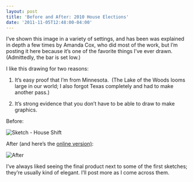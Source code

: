 ```yaml
---
layout: post
title: 'Before and After: 2010 House Elections'
date: '2011-11-05T12:48:00-04:00'
---
```


I&#8217;ve shown this image in a variety of settings, and has been was explained in depth a few times by Amanda Cox, who did most of the work, but I&#8217;m posting it here because it&#8217;s one of the favorite things I&#8217;ve ever drawn. (Admittedly, the bar is set low.)

I like this drawing for two reasons:

1. It&#8217;s easy proof that I&#8217;m from Minnesota.  (The Lake of the Woods looms large in our world; I also forgot Texas completely and had to make another pass.)

2. It&#8217;s strong evidence that you don&#8217;t have to be able to draw to make graphics.

Before:

<img alt="Sketch - House Shift" src="http://farm9.staticflickr.com/8203/8199825791_e7f7919f8d_o.jpg"/>

After (and here&#8217;s the <a href="http://www.nytimes.com/interactive/2010/11/03/us/politics/election-results-house-shift.html?ref=politics" title="Online version" target="_blank">online version)</a>:

<img alt="After" src="http://farm7.staticflickr.com/6108/6307925837_985032ceb7_b.jpg"/>

I&#8217;ve always liked seeing the final product next to some of the first sketches; they&#8217;re usually kind of elegant. I&#8217;ll post more as I come across them.

